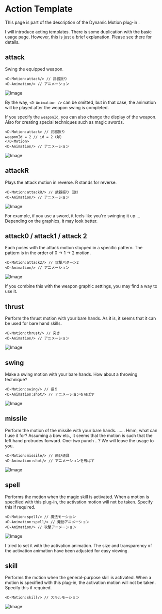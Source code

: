# Action Template

This page is part of the description of the Dynamic Motion plug-in .

I will introduce acting templates.
There is some duplication with the basic usage page.
However, this is just a brief explanation. Please see there for details.

## attack
Swing the equipped weapon.
```
<D-Motion:attack/> // 武器振り
<D-Animation/> // アニメーション
```
![Image](https://newrpg.up.seesaa.net/image/20200320_attack.gif)

By the way, `<D-Animation />` can be omitted, but in that case, the animation will be played after the weapon swing is completed.

If you specify the `weaponId`, you can also change the display of the weapon.
Also for creating special techniques such as magic swords.
```
<D-Motion:attack> // 武器振り
weaponId = 2 // id = 2（斧）
</D-Motion>
<D-Animation/> // アニメーション
```
![Image](https://newrpg.up.seesaa.net/image/20200320_weaponId.gif)


## attackR

Plays the attack motion in reverse.
R stands for reverse.
```
<D-Motion:attackR/> // 武器振り（逆）
<D-Animation/> // アニメーション
```
![Image](https://newrpg.up.seesaa.net/image/20200320_attackR.gif)

For example, if you use a sword, it feels like you're swinging it up ...
Depending on the graphics, it may look better.

## attack0 / attack1 / attack 2

Each poses with the attack motion stopped in a specific pattern.
The pattern is in the order of 0 → 1 → 2 motion.
```
<D-Motion:attack2/> // 攻撃パターン2
<D-Animation/> // アニメーション
```
![Image](https://newrpg.up.seesaa.net/image/20200320_attackP2.gif)

If you combine this with the weapon graphic settings, you may find a way to use it.

## thrust

Perform the thrust motion with your bare hands.
As it is, it seems that it can be used for bare hand skills.
```
<D-Motion:thrust/> // 突き
<D-Animation/> // アニメーション
```
![Image](https://newrpg.up.seesaa.net/image/20200320_thrust.gif)


## swing

Make a swing motion with your bare hands.
How about a throwing technique?
```
<D-Motion:swing/> // 振り
<D-Animation:shot/> // アニメーションを飛ばす
```
![Image](https://newrpg.up.seesaa.net/image/20200320_swing.gif)


## missile

Perform the motion of the missile with your bare hands.
…… Hmm, what can I use it for?
Assuming a bow etc., it seems that the motion is such that the left hand protrudes forward. One-two punch ...?
We will leave the usage to you.
```
<D-Motion:missile/> // 飛び道具
<D-Animation:shot/> // アニメーションを飛ばす
```
![Image](https://newrpg.up.seesaa.net/image/20200320_missile.gif)


## spell

Performs the motion when the magic skill is activated.
When a motion is specified with this plug-in, the activation motion will not be taken.
Specify this if required.
```
<D-Motion:spell/> // 魔法モーション
<D-Animation:spell/> // 発動アニメーション
<D-Animation/> // 攻撃アニメーション
```
![Image](https://newrpg.up.seesaa.net/image/20200320_spell.gif)

I tried to set it with the activation animation.
The size and transparency of the activation animation have been adjusted for easy viewing.

## skill

Performs the motion when the general-purpose skill is activated.
When a motion is specified with this plug-in, the activation motion will not be taken.
Specify this if required.
```
<D-Motion:skill/> // スキルモーション
```
![Image](https://newrpg.up.seesaa.net/image/20200320_skill.gif)